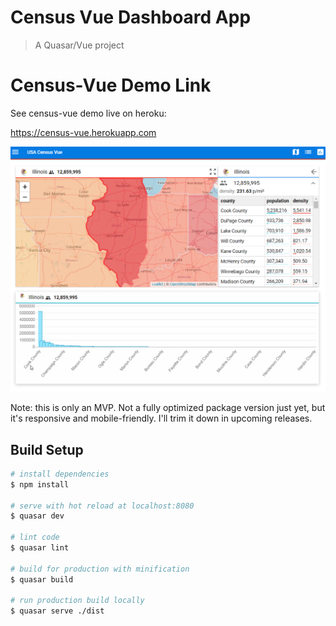 # Census Vue Dashboard App

> A Quasar/Vue project

# Census-Vue Demo Link

See census-vue demo live on heroku: 

https://census-vue.herokuapp.com

![Alt text](https://github.com/RandomFractals/CensusD3/blob/master/screens/CensusVue-1.4.png?raw=true 
 "latest") 

Note: this is only an MVP. Not a fully optimized package version just yet, but it's responsive and mobile-friendly. I'll trim it down in upcoming releases.

## Build Setup

``` bash
# install dependencies
$ npm install

# serve with hot reload at localhost:8080
$ quasar dev

# lint code
$ quasar lint

# build for production with minification
$ quasar build

# run production build locally 
$ quasar serve ./dist
```
